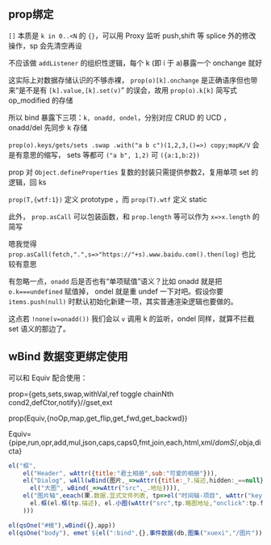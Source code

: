 ## prop绑定

`[]` 本质是 `k in 0..<N` 的 `{}`，可以用 Proxy 监听 push,shift 等 splice 外的修改操作，sp 会先清空再设

不应该做 `addListener` 的组织性逻辑，每个 k (即 i 于 a)暴露一个 onchange 就好

这实际上对数据存储认识的不够赤裸， `prop(o)[k].onchange` 是正确语序但也带来“是不是有 `[k].value,[k].set(v)`” 的误会，故用 `prop(o).k[k]` 简写式 op_modified 的存储

所以 bind 暴露下三项：`k, onadd, ondel`，分别对应 CRUD 的 UCD ，onadd/del 先同步 k 存储

`prop(o).keys/gets/sets .swap .with("a b c")(1,2,3,()=>) copy;mapK/V` 会是有意思的缩写， sets 等都可 `("a b", 1,2)` 可 `({a:1,b:2})`

prop 对 `Object.defineProperties` 复数的封装只需提供参数2，复用单项 set 的逻辑，回 ks

`prop(T,{wtf:1})` 定义 prototype ，而 `prop(T).wtf` 定义 static

此外， `prop.asCall` 可以包装函数，和 `prop.length` 等可以作为 `x=>x.length` 的简写

嗯我觉得 `prop.asCall(fetch,".",s=>"https://"+s).www.baidu.com().then(log)` 也比较有意思

有忽略一点，`onadd` 后是否也有“单项赋值”语义？比如 onadd 就是把 `o.k===undefined` 赋值掉， ondel 就是重 undef 一下对吧。假设你要 `items.push(null)` 时默认初始化新建一项，其实普通渲染逻辑也要做的。

这点若 `!none(v=onadd())` 我们会以 `v` 调用 k 的监听，ondel 同样，就算不拦截 set 语义的那边了。


## wBind 数据变更绑定使用

可以和 Equiv 配合使用：

prop={gets,sets,swap,withVal,ref toggle chainNth cond2,defCtor,notify}//gset,ext

prop(Equiv,{noOp,map,get_flip,get_fwd,get_backwd})

Equiv={pipe,run,opr,add,mul,json,caps,caps0,fmt,join,each,html,xml/*domS*/,obja,dicta}


```js
el("框",
    el("Header", wAttr({title:"君土相册",sub:"可爱的相册"})),
    el("Dialog", wAll(wBind(图片,_=>wAttr({title:_?.描述,hidden:_==null}), wAttr({center:真,bottom:空, onCancel:()=>置图片(空)}) ),
      el("大图", wBind(_=>wAttr("src",_.地址)))),
    el("图片轴",eeach(果.数据.显式文件列表, tp=>el("时间轴-项目", wAttr("key",tp.编号),
      el.框(el.框(tp.描述), el.小图(wAttr("src",tp.略图地址,"onclick":tp.fun(o=> 图框(o.访问地址,o.描述)) )) )
    )))

el(qsOne("#根"),wBind({},app))
el(qsOne("body"), emet`${el(":bind",{},事件数据(db,图集("xuexi","/图片")))}+hr+a[src=${url},t=${"查看软件项目"}]`)

```
